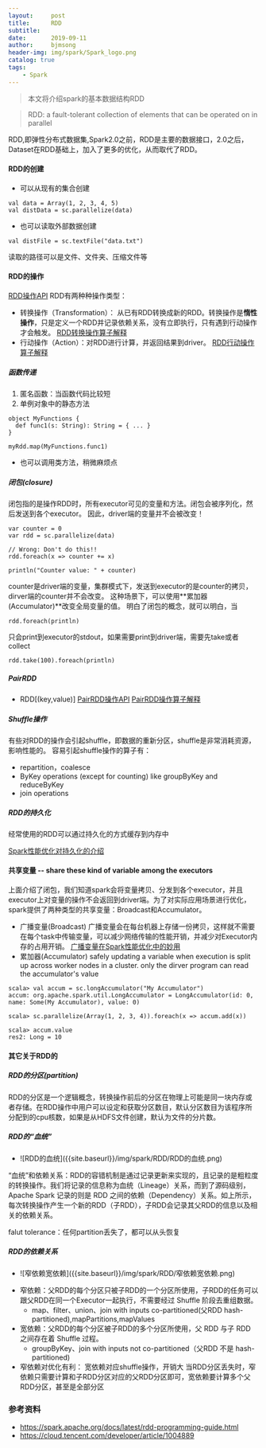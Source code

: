 ```yaml
---
layout:     post
title:      RDD
subtitle:   
date:       2019-09-11
author:     bjmsong
header-img: img/spark/Spark_logo.png
catalog: true
tags:
    - Spark
---
```


> 本文将介绍spark的基本数据结构RDD

>RDD: a fault-tolerant collection of elements that can be operated on in parallel

RDD,即弹性分布式数据集,Spark2.0之前，RDD是主要的数据接口，2.0之后，Dataset在RDD基础上，加入了更多的优化，从而取代了RDD。

#### RDD的创建
- 可以从现有的集合创建
```
val data = Array(1, 2, 3, 4, 5)
val distData = sc.parallelize(data)
```
- 也可以读取外部数据创建
```
val distFile = sc.textFile("data.txt")
```
读取的路径可以是文件、文件夹、压缩文件等

#### RDD的操作
[RDD操作API](https://spark.apache.org/docs/latest/api/scala/index.html#org.apache.spark.rdd.RDD)
RDD有两种种操作类型：
- 转换操作（Transformation）： 从已有RDD转换成新的RDD。转换操作是**惰性操作**，只是定义一个RDD并记录依赖关系，没有立即执行，只有遇到行动操作才会触发。
[RDD转换操作算子解释](https://www.cnblogs.com/MOBIN/p/5373256.html)
- 行动操作（Action）：对RDD进行计算，并返回结果到driver。
[RDD行动操作算子解释](https://www.cnblogs.com/MOBIN/p/5414490.html)

##### 函数传递
1. 匿名函数：当函数代码比较短
2. 单例对象中的静态方法

```
object MyFunctions {
  def func1(s: String): String = { ... }
}

myRdd.map(MyFunctions.func1)
```

- 也可以调用类方法，稍微麻烦点

##### 闭包(closure)
闭包指的是操作RDD时，所有executor可见的变量和方法。闭包会被序列化，然后发送到各个executor。
因此，driver端的变量并不会被改变！
```
var counter = 0
var rdd = sc.parallelize(data)

// Wrong: Don't do this!!
rdd.foreach(x => counter += x)

println("Counter value: " + counter)
```
counter是driver端的变量，集群模式下，发送到executor的是counter的拷贝，dirver端的counter并不会改变。
这种场景下，可以使用**累加器(Accumulator)**改变全局变量的值。
明白了闭包的概念，就可以明白，当
```
rdd.foreach(println)
```
只会print到executor的stdout，如果需要print到driver端，需要先take或者collect
```
rdd.take(100).foreach(println)
```

##### PairRDD
- RDD[(key,value)]
[PairRDD操作API](https://spark.apache.org/docs/latest/api/scala/index.html#org.apache.spark.rdd.PairRDDFunctions)
[PairRDD操作算子解释](https://www.cnblogs.com/MOBIN/p/5384543.html#9)

##### Shuffle操作
有些对RDD的操作会引起shuffle，即数据的重新分区，shuffle是非常消耗资源，影响性能的。
容易引起shuffle操作的算子有：
- repartition，coalesce
- ByKey operations (except for counting) like groupByKey and reduceByKey
- join operations

##### RDD的持久化
经常使用的RDD可以通过持久化的方式缓存到内存中

[Spark性能优化对持久化的介绍](https://bjmsong.github.io/2019/09/03/Spark%E6%80%A7%E8%83%BD%E4%BC%98%E5%8C%96%E4%B9%8B%E5%BC%80%E5%8F%91%E8%B0%83%E4%BC%98/)

#### 共享变量 -- share these kind of variable among the executors
上面介绍了闭包，我们知道spark会将变量拷贝、分发到各个executor，并且executor上对变量的操作不会返回到driver端。为了对实际应用场景进行优化，spark提供了两种类型的共享变量：Broadcast和Accumulator。
- 广播变量(Broadcast)
广播变量会在每台机器上存储一份拷贝，这样就不需要在每个task中传输变量，可以减少网络传输的性能开销，并减少对Executor内存的占用开销。
[广播变量在Spark性能优化中的妙用](https://bjmsong.github.io/2019/09/03/Spark%E6%80%A7%E8%83%BD%E4%BC%98%E5%8C%96%E4%B9%8B%E6%95%B0%E6%8D%AE%E5%80%BE%E6%96%9C%E8%B0%83%E4%BC%98/)
- 累加器(Accumulator)
safely updating a variable when execution is split up across worker nodes in a cluster. only the dirver program can read the accumulator's value 

```
scala> val accum = sc.longAccumulator("My Accumulator")
accum: org.apache.spark.util.LongAccumulator = LongAccumulator(id: 0, name: Some(My Accumulator), value: 0)

scala> sc.parallelize(Array(1, 2, 3, 4)).foreach(x => accum.add(x))

scala> accum.value
res2: Long = 10
```

#### 其它关于RDD的
##### RDD的分区(partition)
RDD的分区是一个逻辑概念，转换操作前后的分区在物理上可能是同一块内存或者存储。在RDD操作中用户可以设定和获取分区数目，默认分区数目为该程序所分配到的cpu核数，如果是从HDFS文件创建，默认为文件的分片数。

##### RDD的“血统”
<ul> 
<li markdown="1"> 
![RDD的血统]({{site.baseurl}}/img/spark/RDD/RDD的血统.png) 
</li> 
</ul> 


“血统”和依赖关系：RDD的容错机制是通过记录更新来实现的，且记录的是粗粒度的转换操作。我们将记录的信息称为血统（Lineage）关系，而到了源码级别，Apache Spark 记录的则是 RDD 之间的依赖（Dependency）关系。如上所示，每次转换操作产生一个新的RDD（子RDD），子RDD会记录其父RDD的信息以及相关的依赖关系。　

falut tolerance：任何partition丢失了，都可以从头恢复

##### RDD的依赖关系
<ul> 
<li markdown="1"> 
![窄依赖宽依赖]({{site.baseurl}}/img/spark/RDD/窄依赖宽依赖.png) 
</li> 
</ul> 

- 窄依赖：父RDD的每个分区只被子RDD的一个分区所使用，子RDD的任务可以跟父RDD在同一个Executor一起执行，不需要经过 Shuffle 阶段去重组数据。
	- map、filter、union、join with inputs co-partitioned(父RDD hash-partitioned),mapPartitions,mapValues
- 宽依赖：父RDD的每个分区被子RDD的多个分区所使用，父 RDD 与子 RDD 之间存在着 Shuffle 过程。
	- groupByKey、join with inputs not co-partitioned（父RDD 不是 hash-partitioned)
- 窄依赖对优化有利：
  宽依赖对应shuffle操作，开销大
  当RDD分区丢失时，窄依赖只需要计算和子RDD分区对应的父RDD分区即可，宽依赖要计算多个父RDD分区，甚至是全部分区            


### 参考资料
- https://spark.apache.org/docs/latest/rdd-programming-guide.html
- https://cloud.tencent.com/developer/article/1004889
